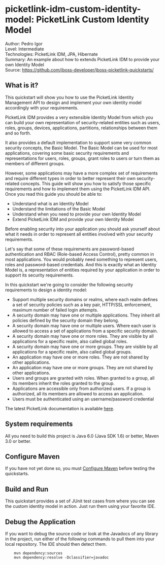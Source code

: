 picketlink-idm-custom-identity-model: PicketLink Custom Identity Model
===============================
Author: Pedro Igor  
Level: Intermediate  
Technologies: PicketLink IDM, JPA, Hibernate  
Summary: An example about how to extends PicketLink IDM to provide your own Identity Model  
Source: <https://github.com/jboss-developer/jboss-picketlink-quickstarts/>


What is it?
-----------

This quickstart will show you how to use the PicketLink Identity Management API to design and implement your own identity model accordingly with your requirements.

PicketLink IDM provides a very extensible Identity Model from which you can build your own representation of security-related entities such as users, roles, groups, devices, applications, partitions, relationships between them and so forth.

It also provides a default implementation to support some very common security concepts, the Basic Model. 
The Basic Model can be used for most applications, covering some basic security requirements and representations for users, roles, groups, grant roles to users or turn them as members of different groups.

However, some applications may have a more complex set of requirements and require different types in order to better represent their own security-related concepts. This guide will show you how to satisfy those specific requirements and how to implement them using the PicketLink IDM API. Once you read this guide you should be able to:

* Understand what is an Identity Model
* Understand the limitations of the Basic Model
* Understand when you need to provide your own Identity Model
* Extend PicketLink IDM and provide your own Identity Model

Before enabling security into your application you should ask yourself about what it needs in order to represent all entities involved with your security requirements.

Let's say that some of these requirements are password-based authentication and RBAC (Role-based Access Control), pretty common in most applications. You would probably need something to represent users, roles and password-based credentials. And this is exactly what an Identity Model is, a representation of entities required by your application in order to support its security requirements.

In this quickstart we're going to consider the following security requirements to design a identity model:

* Support multiple security domains or realms, where each realm defines a set of security policies such as a key pair, HTTP/SSL enforcement, maximum number of failed login attempts.
* A security domain may have one or multiple applications. They inherit all policies defined by the security domain they belong.
* A security domain may have one or multiple users. Where each user is allowed to access a set of applications from a specific security domain.
* A security domain may have one or more roles. They are visible by all applications for a specific realm, also called global roles.
* A security domain may have one or more groups. They are visible by all applications for a specific realm, also called global groups.
* An application may have one or more roles. They are not shared by other applications.
* An application may have one or more groups. They are not shared by other applications.
* Users and groups are granted with roles. When granted to a group, all its members inherit the roles granted to the group.
* Applications are accessible only from authorized users. If a group is authorized, all its members are allowed to access an application.
* Users must be authenticated using an username/password credential

The latest PicketLink documentation is available [here](http://docs.jboss.org/picketlink/2/latest/).

System requirements
-------------------

All you need to build this project is Java 6.0 (Java SDK 1.6) or better, Maven 3.0 or better.

 
Configure Maven
---------------

If you have not yet done so, you must [Configure Maven](http://www.jboss.org/jdf/quickstarts/jboss-as-quickstart/#configure_maven) before testing the quickstarts.


Build and Run
-------------------------

This quickstart provides a set of JUnit test cases from where you can see the custom identity model in action. Just run them
using your favorite IDE.

Debug the Application
------------------------------------

If you want to debug the source code or look at the Javadocs of any library in the project, run either of the following commands to pull them into your local repository. The IDE should then detect them.

        mvn dependency:sources
        mvn dependency:resolve -Dclassifier=javadoc
